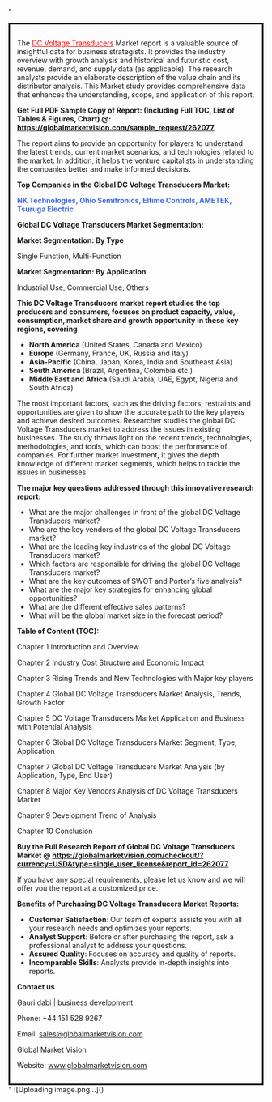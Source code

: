 "<div style='border: 3px solid black; padding: 1em;'>

The <a style='color: #ff0000;' href='https://globalmarketvision.com/reports/global-dc-voltage-transducers-market/262077'>DC Voltage Transducers</a> Market report is a valuable source of insightful data for business strategists. It provides the industry overview with growth analysis and historical and futuristic cost, revenue, demand, and supply data (as applicable). The research analysts provide an elaborate description of the value chain and its distributor analysis. This Market study provides comprehensive data that enhances the understanding, scope, and application of this report.

<strong>Get Full PDF Sample Copy of Report: (Including Full TOC, List of Tables &amp; Figures, Chart) @</strong><strong>:</strong><strong> <a style='color: #ff0000;' href='https://globalmarketvision.com/sample_request/262077?utm_source=linkedinPulse&utm_medium=Dhiraj&utm_campaign=SN'><strong>https://globalmarketvision.com/sample_request/262077</strong></a></strong>

The report aims to provide an opportunity for players to understand the latest trends, current market scenarios, and technologies related to the market. In addition, it helps the venture capitalists in understanding the companies better and make informed decisions.

<strong>Top Companies in the Global DC Voltage Transducers Market:</strong>

<strong style='color: #4169e1;'>NK Technologies, Ohio Semitronics, Eltime Controls, AMETEK, Tsuruga Electric</strong>

<strong>Global DC Voltage Transducers Market Segmentation:</strong>

<strong>Market Segmentation: By Type</strong>

Single Function, Multi-Function

<strong>Market Segmentation: By Application</strong>

Industrial Use, Commercial Use, Others

<strong>This DC Voltage Transducers market report studies the top producers and consumers, focuses on product capacity, value, consumption, market share and growth opportunity in these key regions, covering</strong>
<ul>
  <li><strong>North America</strong> (United States, Canada and Mexico)</li>
  <li><strong>Europe</strong> (Germany, France, UK, Russia and Italy)</li>
  <li><strong>Asia-Pacific</strong> (China, Japan, Korea, India and Southeast Asia)</li>
  <li><strong>South America</strong> (Brazil, Argentina, Colombia etc.)</li>
  <li><strong>Middle East and Africa</strong> (Saudi Arabia, UAE, Egypt, Nigeria and South Africa)</li>
</ul>
The most important factors, such as the driving factors, restraints and opportunities are given to show the accurate path to the key players and achieve desired outcomes. Researcher studies the global DC Voltage Transducers market to address the issues in existing businesses. The study throws light on the recent trends, technologies, methodologies, and tools, which can boost the performance of companies. For further market investment, it gives the depth knowledge of different market segments, which helps to tackle the issues in businesses.

<strong>The major key questions addressed through this innovative research report:</strong>
<ul>
  <li>What are the major challenges in front of the global DC Voltage Transducers market?</li>
  <li>Who are the key vendors of the global DC Voltage Transducers market?</li>
  <li>What are the leading key industries of the global DC Voltage Transducers market?</li>
  <li>Which factors are responsible for driving the global DC Voltage Transducers market?</li>
  <li>What are the key outcomes of SWOT and Porter’s five analysis?</li>
  <li>What are the major key strategies for enhancing global opportunities?</li>
  <li>What are the different effective sales patterns?</li>
  <li>What will be the global market size in the forecast period?</li>
</ul>
<strong>Table of Content (TOC): </strong>

Chapter 1 Introduction and Overview

Chapter 2 Industry Cost Structure and Economic Impact

Chapter 3 Rising Trends and New Technologies with Major key players

Chapter 4 Global DC Voltage Transducers Market Analysis, Trends, Growth Factor

Chapter 5 DC Voltage Transducers Market Application and Business with Potential Analysis

Chapter 6 Global DC Voltage Transducers Market Segment, Type, Application

Chapter 7 Global DC Voltage Transducers Market Analysis (by Application, Type, End User)

Chapter 8 Major Key Vendors Analysis of DC Voltage Transducers Market

Chapter 9 Development Trend of Analysis

Chapter 10 Conclusion

<strong>Buy the Full Research Report of Global DC Voltage Transducers Market @</strong><strong> <strong><a style='color: #ff0000;' href='https://globalmarketvision.com/checkout/?currency=USD&type=single_user_license&report_id=262077?utm_source=linkedinPulse&utm_medium=Dhiraj&utm_campaign=SN'>https://globalmarketvision.com/checkout/?currency=USD&type=single_user_license&report_id=262077</a></strong>
</strong>

If you have any special requirements, please let us know and we will offer you the report at a customized price.

<strong>Benefits of Purchasing DC Voltage Transducers Market Reports:</strong>
<ul>
  <li><strong>Customer Satisfaction</strong>: Our team of experts assists you with all your research needs and optimizes your reports.</li>
  <li><strong>Analyst Support</strong>: Before or after purchasing the report, ask a professional analyst to address your questions.</li>
  <li><strong>Assured Quality</strong>: Focuses on accuracy and quality of reports.</li>
  <li><strong>Incomparable Skills</strong>: Analysts provide in-depth insights into reports.</li>
</ul>
<strong>Contact us</strong>

Gauri dabi | business development

Phone: +44 151 528 9267

Email: <a href='mailto:sales@globalmarketvision.com'>sales@globalmarketvision.com</a>

Global Market Vision

Website: <a href='http://www.globalmarketvision.com/'>www.globalmarketvision.com</a>

</div>"
![Uploading image.png…]()
